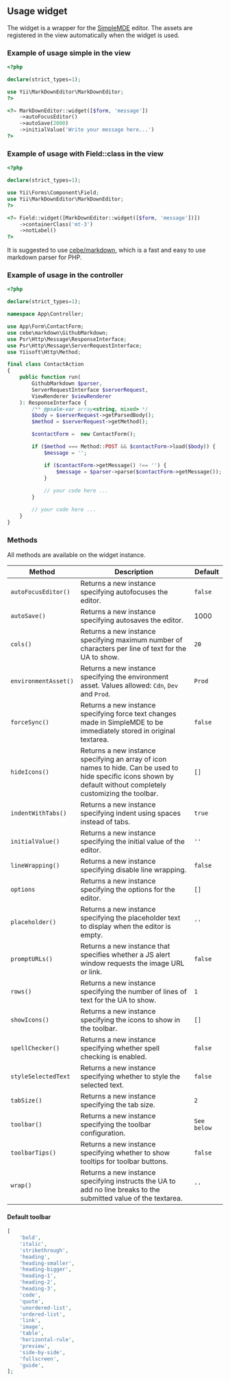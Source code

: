 ## Usage widget

The widget is a wrapper for the [SimpleMDE](https://simplemde.com/) editor. The assets are registered in the view automatically when the widget is used.

### Example of usage simple in the view

```php
<?php

declare(strict_types=1);

use Yii\MarkDownEditor\MarkDownEditor;
?>

<?= MarkDownEditor::widget([$form, 'message'])
    ->autoFocusEditor()
    ->autoSave(2000)
    ->initialValue('Write your message here...')
?>
```

### Example of usage with Field::class in the view

```php
<?php

declare(strict_types=1);

use Yii\Forms\Component\Field;
use Yii\MarkDownEditor\MarkDownEditor;
?>

<?= Field::widget([MarkDownEditor::widget([$form, 'message'])])
    ->containerClass('mt-3')
    ->notLabel()
?>
```

It is suggested to use [cebe/markdown](https://github.com/cebe/markdown), which is a fast and easy to use markdown parser for PHP.

### Example of usage in the controller

```php
<?php

declare(strict_types=1);

namespace App\Controller;

use App\Form\ContactForm;
use cebe\markdown\GithubMarkdown;
use Psr\Http\Message\ResponseInterface;
use Psr\Http\Message\ServerRequestInterface;
use Yiisoft\Http\Method;

final class ContactAction
{
    public function run(
        GithubMarkdown $parser,
        ServerRequestInterface $serverRequest,
        ViewRenderer $viewRenderer
    ): ResponseInterface {
        /** @psalm-var array<string, mixed> */
        $body = $serverRequest->getParsedBody();
        $method = $serverRequest->getMethod();

        $contactForm =  new ContactForm();

        if ($method === Method::POST && $contactForm->load($body)) {
            $message = '';

            if ($contactForm->getMessage() !== '') {
                $message = $parser->parse($contactForm->getMessage());
            }
 
    	    // your code here ...
        }

        // your code here ...
    }
}
````


### Methods

All methods are available on the widget instance.

Method               | Description                                              | Default
---------------------|----------------------------------------------------------|---------
`autoFocusEditor()`  | Returns a new instance specifying autofocuses the editor.| `false`
`autoSave()`         | Returns a new instance specifying autosaves the editor.  | 1000
`cols()`             | Returns a new instance specifying maximum number of characters per line of text for the UA to show. | `20`
`environmentAsset()` | Returns a new instance specifying the environment asset. Values allowed: `Cdn`, `Dev` and `Prod`. | `Prod`
`forceSync()`        | Returns a new instance specifying force text changes made in SimpleMDE to be immediately stored in original textarea. | `false`
`hideIcons()`        | Returns a new instance specifying an array of icon names to hide. Can be used to hide specific icons shown by default without completely customizing the toolbar. | `[]`
`indentWithTabs()`   | Returns a new instance specifying indent using spaces instead of tabs. | `true`
`initialValue()`     | Returns a new instance specifying the initial value of the editor. | `''`
`lineWrapping()`     | Returns a new instance specifying disable line wrapping. | `false`
`options`            | Returns a new instance specifying the options for the editor. | `[]`
`placeholder()`      | Returns a new instance specifying the placeholder text to display when the editor is empty. | `''`	
`promptURLs()`       | Returns a new instance that specifies whether a JS alert window requests the image URL or link. | `false`
`rows()`             | Returns a new instance specifying the number of lines of text for the UA to show. | `1`
`showIcons()`        | Returns a new instance specifying the icons to show in the toolbar. | `[]`
`spellChecker()`     | Returns a new instance specifying whether spell checking is enabled. | `false`
`styleSelectedText`  | Returns a new instance specifying whether to style the selected text. | `false`
`tabSize()`          | Returns a new instance specifying the tab size. | `2`
`toolbar()`          | Returns a new instance specifying the toolbar configuration. | `See below`
`toolbarTips()`      | Returns a new instance specifying whether to show tooltips for toolbar buttons. | `false`
`wrap()`             | Returns a new instance specifying instructs the UA to add no line breaks to the submitted value of the textarea. | `''`


#### Default toolbar

```php
[
    'bold',
    'italic',
    'strikethrough',
    'heading',
    'heading-smaller',
    'heading-bigger',
    'heading-1',
    'heading-2',
    'heading-3',
    'code',
    'quote',
    'unordered-list',
    'ordered-list',
    'link',
    'image',
    'table',
    'horizontal-rule',
    'preview',
    'side-by-side',
    'fullscreen',
    'guide',
];
```
